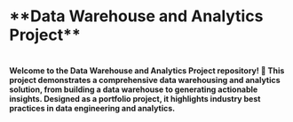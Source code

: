 <h1>**Data Warehouse and Analytics Project**<h1>  
<h4>Welcome to the Data Warehouse and Analytics Project repository! 🚀
This project demonstrates a comprehensive data warehousing and analytics solution, from building a data warehouse to generating actionable insights. Designed as a portfolio project, it highlights industry best practices in data engineering and analytics.<h4>

